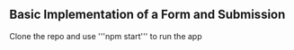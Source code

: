 ## Basic Implementation of a Form and Submission
Clone the repo and use '''npm start''' to run the app